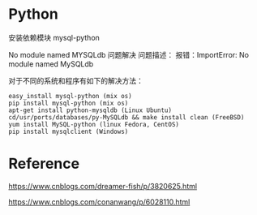 ﻿Python
==

安装依赖模块 mysql-python

No module named MYSQLdb 问题解决
问题描述：
报错：ImportError: No module named MySQLdb

对于不同的系统和程序有如下的解决方法：
```
easy_install mysql-python (mix os)
pip install mysql-python (mix os)
apt-get install python-mysqldb (Linux Ubuntu)
cd/usr/ports/databases/py-MySQLdb && make install clean (FreeBSD)
yum install MySQL-python (linux Fedora, CentOS)
pip install mysqlclient (Windows)
```


Reference
==

https://www.cnblogs.com/dreamer-fish/p/3820625.html

https://www.cnblogs.com/conanwang/p/6028110.html